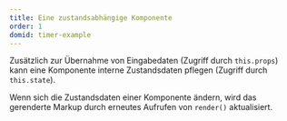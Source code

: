 ```yaml
---
title: Eine zustandsabhängige Komponente
order: 1
domid: timer-example
---
```


Zusätzlich zur Übernahme von Eingabedaten (Zugriff durch `this.props`) kann eine Komponente interne Zustandsdaten pflegen (Zugriff durch `this.state`).

Wenn sich die Zustandsdaten einer Komponente ändern, wird das gerenderte Markup durch erneutes Aufrufen von `render()` aktualisiert.
